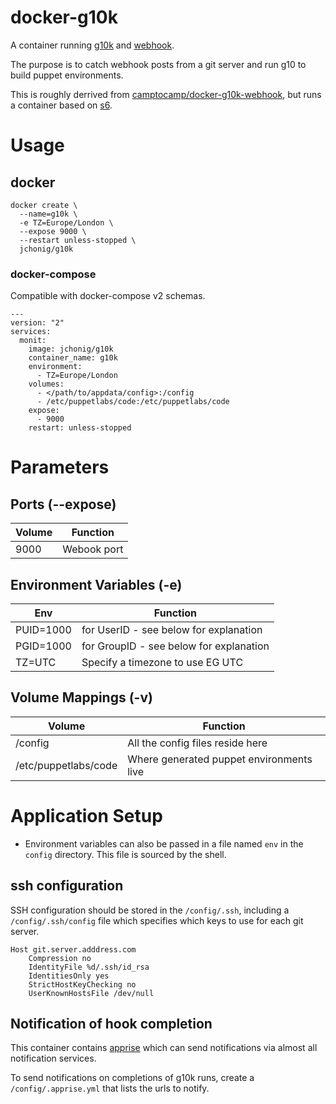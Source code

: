 # docker-g10k
A container running [g10k](https://github.com/xorpaul/g10k) and
[webhook](https://github.com/adnanh/webhook).

The purpose is to catch webhook posts from a git server and run g10 to
build puppet environments.

This is roughly derrived from
[camptocamp/docker-g10k-webhook](https://github.com/camptocamp/docker-g10k-webhook),
but runs a container based on [s6](https://skarnet.org/software/s6/overview.html).

# Usage

## docker

```
docker create \
  --name=g10k \
  -e TZ=Europe/London \
  --expose 9000 \
  --restart unless-stopped \
  jchonig/g10k
```

### docker-compose

Compatible with docker-compose v2 schemas.

```
---
version: "2"
services:
  monit:
    image: jchonig/g10k
    container_name: g10k
    environment:
      - TZ=Europe/London
    volumes:
      - </path/to/appdata/config>:/config
	  - /etc/puppetlabs/code:/etc/puppetlabs/code
    expose:
      - 9000
    restart: unless-stopped
```

# Parameters

## Ports (--expose)

| Volume | Function    |
| ------ | --------    |
| 9000   | Webook port |

## Environment Variables (-e)

| Env                  | Function                                |
| ---                  | --------                                |
| PUID=1000            | for UserID - see below for explanation  |
| PGID=1000            | for GroupID - see below for explanation |
| TZ=UTC               | Specify a timezone to use EG UTC        |

## Volume Mappings (-v)

| Volume               | Function                                 |
| ------               | --------                                 |
| /config              | All the config files reside here         |
| /etc/puppetlabs/code | Where generated puppet environments live |

# Application Setup

  * Environment variables can also be passed in a file named `env` in
    the `config` directory. This file is sourced by the shell.
	
## ssh configuration

SSH configuration should be stored in the `/config/.ssh`,
    including a `/config/.ssh/config` file which specifies which keys
    to use for each git server.

```
Host git.server.adddress.com
	Compression no
	IdentityFile %d/.ssh/id_rsa
	IdentitiesOnly yes
	StrictHostKeyChecking no
	UserKnownHostsFile /dev/null
```

## Notification of hook completion

This container contains [apprise](https://github.com/caronc/apprise)
which can send notifications via almost all notification services.

To send notifications on completions of g10k runs, create a
`/config/.apprise.yml` that lists the urls to notify.

